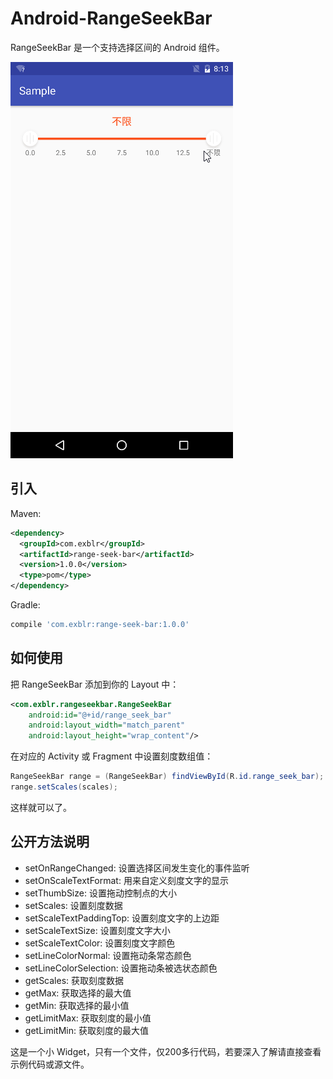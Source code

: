 # Android-RangeSeekBar

RangeSeekBar 是一个支持选择区间的 Android 组件。

![](https://raw.githubusercontent.com/liamwang/Android-RangeSeekBar/master/demo.gif)

## 引入

Maven:

```xml
<dependency>
  <groupId>com.exblr</groupId>
  <artifactId>range-seek-bar</artifactId>
  <version>1.0.0</version>
  <type>pom</type>
</dependency>
```

Gradle:

```groovy
compile 'com.exblr:range-seek-bar:1.0.0'
```

## 如何使用

把 RangeSeekBar 添加到你的 Layout 中：

```xml
<com.exblr.rangeseekbar.RangeSeekBar
    android:id="@+id/range_seek_bar"
    android:layout_width="match_parent"
    android:layout_height="wrap_content"/>
```

在对应的 Activity 或 Fragment 中设置刻度数组值：

```java
RangeSeekBar range = (RangeSeekBar) findViewById(R.id.range_seek_bar);
range.setScales(scales);
```

这样就可以了。

## 公开方法说明

* setOnRangeChanged: 设置选择区间发生变化的事件监听
* setOnScaleTextFormat: 用来自定义刻度文字的显示
* setThumbSize: 设置拖动控制点的大小
* setScales: 设置刻度数据
* setScaleTextPaddingTop: 设置刻度文字的上边距
* setScaleTextSize: 设置刻度文字大小
* setScaleTextColor: 设置刻度文字颜色
* setLineColorNormal: 设置拖动条常态颜色
* setLineColorSelection: 设置拖动条被选状态颜色
* getScales: 获取刻度数据
* getMax: 获取选择的最大值
* getMin: 获取选择的最小值
* getLimitMax: 获取刻度的最小值
* getLimitMin: 获取刻度的最大值


这是一个小 Widget，只有一个文件，仅200多行代码，若要深入了解请直接查看示例代码或源文件。
